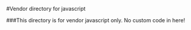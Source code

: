 #Vendor directory for javascript

###This directory is for vendor javascript only.
No custom code in here!